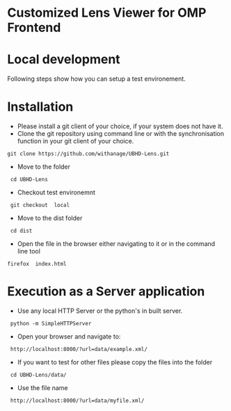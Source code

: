 Customized Lens Viewer for OMP Frontend
========
# Local development
Following steps show how you can setup a test environement.
# Installation
 * Please install a git  client of your choice,  if your system does not have it.
 * Clone the  git repository using command line or with the synchronisation function in your git client of your choice.
 ```
 git clone https://github.com/withanage/UBHD-Lens.git
 ```
 * Move to the folder
 ```
  cd UBHD-Lens
 ```
 * Checkout  test environemnt
 ```
  git checkout  local
 ```
 * Move to the dist folder 
 ```
  cd dist
 ```
 * Open the file in the browser either navigating to it or in the command line tool
 ```
 firefox  index.html
 ```
 

# Execution  as a Server application

 * Use any local HTTP Server or the python's in built server.
 ```
  python -m SimpleHTTPServer
 ```
 * Open your browser and navigate to:
 ```
  http://localhost:8000/?url=data/example.xml/
 ```
 * If you want to test for other files please copy the files into the folder 
 ```
  cd UBHD-Lens/data/
 ```
 * Use the file name
 ```
  http://localhost:8000/?url=data/myfile.xml/
 ```
 
 




